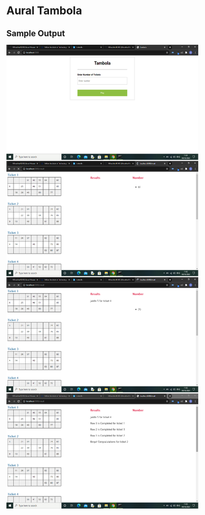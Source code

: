 # Aural Tambola

## Sample Output

<img  height="300" width="500" alt="" src="https://github.com/KKhushhalR2405/Aural-Housie/blob/master/output/ss1.png" />

<br>
<img  height="300" width="500" alt="" src="https://github.com/KKhushhalR2405/Aural-Housie/blob/master/output/ss2.png" />

<br>
<img  height="300" width="500" alt="" src="https://github.com/KKhushhalR2405/Aural-Housie/blob/master/output/ss3.png" />

<br>
<img  height="300" width="500" alt="" src="https://github.com/KKhushhalR2405/Aural-Housie/blob/master/output/ss4.png" />

